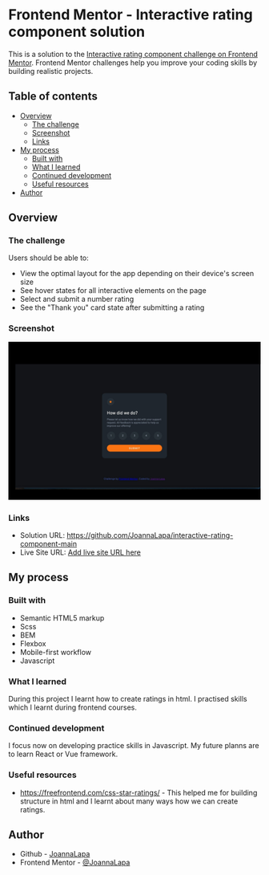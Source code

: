 # Frontend Mentor - Interactive rating component solution

This is a solution to the [Interactive rating component challenge on Frontend Mentor](https://www.frontendmentor.io/challenges/interactive-rating-component-koxpeBUmI). Frontend Mentor challenges help you improve your coding skills by building realistic projects. 

## Table of contents

- [Overview](#overview)
  - [The challenge](#the-challenge)
  - [Screenshot](#screenshot)
  - [Links](#links)
- [My process](#my-process)
  - [Built with](#built-with)
  - [What I learned](#what-i-learned)
  - [Continued development](#continued-development)
  - [Useful resources](#useful-resources)
- [Author](#author)

## Overview

### The challenge

Users should be able to:

- View the optimal layout for the app depending on their device's screen size
- See hover states for all interactive elements on the page
- Select and submit a number rating
- See the "Thank you" card state after submitting a rating

### Screenshot

![](./screenshot.jpg)

### Links

- Solution URL: https://github.com/JoannaLapa/interactive-rating-component-main
- Live Site URL: [Add live site URL here](https://your-live-site-url.com)

## My process

### Built with

- Semantic HTML5 markup
- Scss
- BEM
- Flexbox
- Mobile-first workflow
- Javascript


### What I learned

During this project I learnt how to create ratings in html. I practised skills which I learnt during frontend courses.

### Continued development

I focus now on developing practice skills in Javascript. My future planns are to learn React or Vue framework.

### Useful resources

- https://freefrontend.com/css-star-ratings/ - This helped me for building structure in html and I learnt about many ways how we can create ratings.


## Author

- Github - [JoannaLapa](https://github.com/JoannaLapa)
- Frontend Mentor - [@JoannaLapa](https://www.frontendmentor.io/profile/JoannaLapa)




